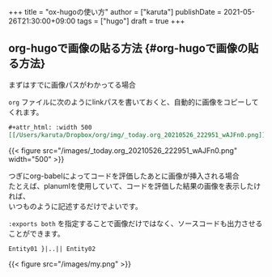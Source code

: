 +++
title = "ox-hugoの使い方"
author = ["karuta"]
publishDate = 2021-05-26T21:30:00+09:00
tags = ["hugo"]
draft = true
+++

## org-hugoで画像の貼る方法 {#org-hugoで画像の貼る方法}

まずはすでに画像パスがわかってる場合  

`org` ファイルに次のようにlinkパスを書いておくと、自動的に画像をコピーしてくれます。  

```org
#+attr_html: :width 500
[[/Users/karuta/Dropbox/org/img/_today.org_20210526_222951_wAJFn0.png]]
```

{{< figure src="/images/_today.org_20210526_222951_wAJFn0.png" width="500" >}}  

つぎにorg-babelによってコードを評価したあとに画像が挿入される場合  
たとえば、planumlを使用していて、コードを評価した結果の画像を表示したければ、  
いつものように記述するだけでよいです。  

`:exports both` を指定することで画像だけではなく、ソースコードも出力させることができます。  

```plantuml
Entity01 }|..|| Entity02
```

{{< figure src="/images/my.png" >}}
